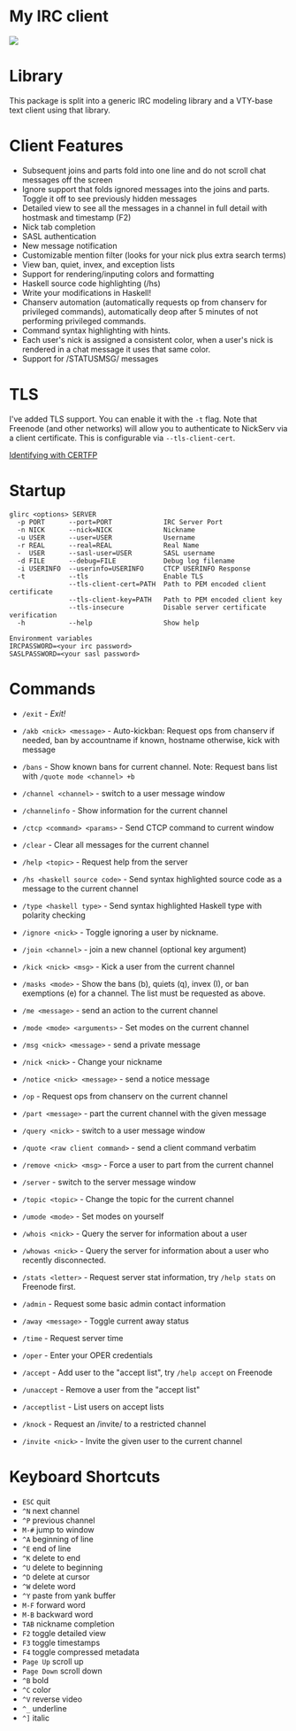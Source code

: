 My IRC client
=============

![](https://raw.githubusercontent.com/wiki/glguy/irc-core/images/screenshot.png)

Library
=======

This package is split into a generic IRC modeling library and a VTY-base text client using that library.

Client Features
===============

* Subsequent joins and parts fold into one line and do not scroll chat messages off the screen
* Ignore support that folds ignored messages into the joins and parts. Toggle it off to see previously hidden messages
* Detailed view to see all the messages in a channel in full detail with hostmask and timestamp (F2)
* Nick tab completion
* SASL authentication
* New message notification
* Customizable mention filter (looks for your nick plus extra search terms)
* View ban, quiet, invex, and exception lists
* Support for rendering/inputing colors and formatting
* Haskell source code highlighting (/hs)
* Write your modifications in Haskell!
* Chanserv automation (automatically requests op from chanserv for privileged commands), automatically deop after 5 minutes of not performing privileged commands.
* Command syntax highlighting with hints.
* Each user's nick is assigned a consistent color, when a user's nick is rendered in a chat message it uses that same color.
* Support for /STATUSMSG/ messages

TLS
===

I've added TLS support. You can enable it with the `-t` flag. Note that Freenode (and other networks) will allow you to authenticate to NickServ via a client certificate. This is configurable via `--tls-client-cert`.

[Identifying with CERTFP](https://freenode.net/certfp/)

Startup
=======

```
glirc <options> SERVER
  -p PORT      --port=PORT             IRC Server Port
  -n NICK      --nick=NICK             Nickname
  -u USER      --user=USER             Username
  -r REAL      --real=REAL             Real Name
  -  USER      --sasl-user=USER        SASL username
  -d FILE      --debug=FILE            Debug log filename
  -i USERINFO  --userinfo=USERINFO     CTCP USERINFO Response
  -t           --tls                   Enable TLS
               --tls-client-cert=PATH  Path to PEM encoded client certificate
               --tls-client-key=PATH   Path to PEM encoded client key
               --tls-insecure          Disable server certificate verification
  -h           --help                  Show help

Environment variables
IRCPASSWORD=<your irc password>
SASLPASSWORD=<your sasl password>
```

Commands
========

* `/exit` - *Exit!*

* `/akb <nick> <message>` - Auto-kickban: Request ops from chanserv if needed, ban by accountname if known, hostname otherwise, kick with message
* `/bans` - Show known bans for current channel. Note: Request bans list with `/quote mode <channel> +b`
* `/channel <channel>` - switch to a user message window
* `/channelinfo` - Show information for the current channel
* `/ctcp <command> <params>` - Send CTCP command to current window
* `/clear` - Clear all messages for the current channel
* `/help <topic>` - Request help from the server
* `/hs <haskell source code>` - Send syntax highlighted source code as a message to the current channel
* `/type <haskell type>` - Send syntax highlighted Haskell type with polarity checking
* `/ignore <nick>` - Toggle ignoring a user by nickname.
* `/join <channel>` - join a new channel (optional key argument)
* `/kick <nick> <msg>` - Kick a user from the current channel
* `/masks <mode>` - Show the bans (b), quiets (q), invex (I), or ban exemptions (e) for a channel. The list must be requested as above.
* `/me <message>` - send an action to the current channel
* `/mode <mode> <arguments>` - Set modes on the current channel
* `/msg <nick> <message>` - send a private message
* `/nick <nick>` - Change your nickname
* `/notice <nick> <message>` - send a notice message
* `/op` - Request ops from chanserv on the current channel
* `/part <message>` - part the current channel with the given message
* `/query <nick>` - switch to a user message window
* `/quote <raw client command>` - send a client command verbatim
* `/remove <nick> <msg>` - Force a user to part from the current channel
* `/server` - switch to the server message window
* `/topic <topic>` - Change the topic for the current channel
* `/umode <mode>` - Set modes on yourself
* `/whois <nick>` - Query the server for information about a user
* `/whowas <nick>` - Query the server for information about a user who recently disconnected.
* `/stats <letter>` - Request server stat information, try `/help stats` on Freenode first.
* `/admin` - Request some basic admin contact information
* `/away <message>` - Toggle current away status
* `/time` - Request server time
* `/oper` - Enter your OPER credentials
* `/accept` - Add user to the "accept list", try `/help accept` on Freenode
* `/unaccept` - Remove a user from the "accept list"
* `/acceptlist` - List users on accept lists
* `/knock` - Request an /invite/ to a restricted channel
* `/invite <nick>` - Invite the given user to the current channel

Keyboard Shortcuts
==================

* `ESC` quit
* `^N` next channel
* `^P` previous channel
* `M-#` jump to window
* `^A` beginning of line
* `^E` end of line
* `^K` delete to end
* `^U` delete to beginning
* `^D` delete at cursor
* `^W` delete word
* `^Y` paste from yank buffer
* `M-F` forward word
* `M-B` backward word
* `TAB` nickname completion
* `F2` toggle detailed view
* `F3` toggle timestamps
* `F4` toggle compressed metadata
* `Page Up` scroll up
* `Page Down` scroll down
* `^B` bold
* `^C` color
* `^V` reverse video
* `^_` underline
* `^]` italic
